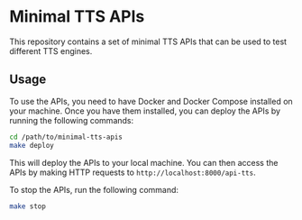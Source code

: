 # Minimal TTS APIs

This repository contains a set of minimal TTS APIs that can be used to test different TTS engines.

## Usage

To use the APIs, you need to have Docker and Docker Compose installed on your machine. Once you have them installed, you can deploy the APIs by running the following commands:

```bash
cd /path/to/minimal-tts-apis
make deploy
```

This will deploy the APIs to your local machine. You can then access the APIs by making HTTP requests to `http://localhost:8000/api-tts`.

To stop the APIs, run the following command:

```bash
make stop
```

